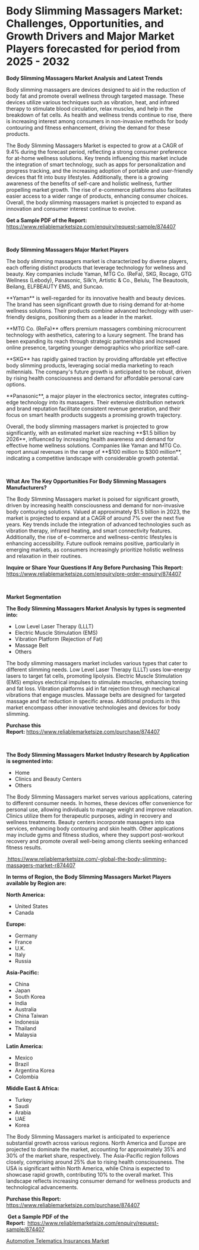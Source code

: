 <p><h1>Body Slimming Massagers Market: Challenges, Opportunities, and Growth Drivers and Major Market Players forecasted for period from 2025 - 2032</h1></p><p><strong>Body Slimming Massagers Market Analysis and Latest Trends</strong></p>
<p><p>Body slimming massagers are devices designed to aid in the reduction of body fat and promote overall wellness through targeted massage. These devices utilize various techniques such as vibration, heat, and infrared therapy to stimulate blood circulation, relax muscles, and help in the breakdown of fat cells. As health and wellness trends continue to rise, there is increasing interest among consumers in non-invasive methods for body contouring and fitness enhancement, driving the demand for these products.</p><p>The Body Slimming Massagers Market is expected to grow at a CAGR of 9.4% during the forecast period, reflecting a strong consumer preference for at-home wellness solutions. Key trends influencing this market include the integration of smart technology, such as apps for personalization and progress tracking, and the increasing adoption of portable and user-friendly devices that fit into busy lifestyles. Additionally, there is a growing awareness of the benefits of self-care and holistic wellness, further propelling market growth. The rise of e-commerce platforms also facilitates easier access to a wider range of products, enhancing consumer choices. Overall, the body slimming massagers market is projected to expand as innovation and consumer interest continue to evolve.</p></p>
<p><strong>Get a Sample PDF of the Report:&nbsp;</strong> <a href="https://www.reliablemarketsize.com/enquiry/request-sample/874407?utm_campaign=2462&utm_medium=2&utm_source=Github&utm_content=ia&utm_term=30032025&utm_id=body-slimming-massagers">https://www.reliablemarketsize.com/enquiry/request-sample/874407</a></p>
<p>&nbsp;</p>
<p><strong>Body Slimming Massagers Major Market Players</strong></p>
<p><p>The body slimming massagers market is characterized by diverse players, each offering distinct products that leverage technology for wellness and beauty. Key companies include Yaman, MTG Co. (ReFa), SKG, Rocago, GTG Wellness (Lebody), Panasonic, Silk’n, Artistic & Co., Belulu, The Beautools, Beilang, ELFBEAUTY EMS, and Suncao.</p><p>**Yaman** is well-regarded for its innovative health and beauty devices. The brand has seen significant growth due to rising demand for at-home wellness solutions. Their products combine advanced technology with user-friendly designs, positioning them as a leader in the market.</p><p>**MTG Co. (ReFa)** offers premium massagers combining microcurrent technology with aesthetics, catering to a luxury segment. The brand has been expanding its reach through strategic partnerships and increased online presence, targeting younger demographics who prioritize self-care.</p><p>**SKG** has rapidly gained traction by providing affordable yet effective body slimming products, leveraging social media marketing to reach millennials. The company's future growth is anticipated to be robust, driven by rising health consciousness and demand for affordable personal care options.</p><p>**Panasonic**, a major player in the electronics sector, integrates cutting-edge technology into its massagers. Their extensive distribution network and brand reputation facilitate consistent revenue generation, and their focus on smart health products suggests a promising growth trajectory.</p><p>Overall, the body slimming massagers market is projected to grow significantly, with an estimated market size reaching **$1.5 billion by 2026**, influenced by increasing health awareness and demand for effective home wellness solutions. Companies like Yaman and MTG Co. report annual revenues in the range of **$100 million to $300 million**, indicating a competitive landscape with considerable growth potential.</p></p>
<p>&nbsp;</p>
<p><strong>What Are The Key Opportunities For Body Slimming Massagers Manufacturers?</strong></p>
<p><p>The Body Slimming Massagers market is poised for significant growth, driven by increasing health consciousness and demand for non-invasive body contouring solutions. Valued at approximately $1.5 billion in 2023, the market is projected to expand at a CAGR of around 7% over the next five years. Key trends include the integration of advanced technologies such as vibration therapy, infrared heating, and smart connectivity features. Additionally, the rise of e-commerce and wellness-centric lifestyles is enhancing accessibility. Future outlook remains positive, particularly in emerging markets, as consumers increasingly prioritize holistic wellness and relaxation in their routines.</p></p>
<p><strong>Inquire or Share Your Questions If Any Before Purchasing This Report:</strong> <a href="https://www.reliablemarketsize.com/enquiry/pre-order-enquiry/874407?utm_campaign=2462&utm_medium=2&utm_source=Github&utm_content=ia&utm_term=30032025&utm_id=body-slimming-massagers">https://www.reliablemarketsize.com/enquiry/pre-order-enquiry/874407</a></p>
<p>&nbsp;</p>
<p><strong>Market Segmentation</strong></p>
<p><strong>The Body Slimming Massagers Market Analysis by types is segmented into:</strong></p>
<p><ul><li>Low Level Laser Therapy (LLLT)</li><li>Electric Muscle Stimulation (EMS)</li><li>Vibration Platform (Rejection of Fat)</li><li>Massage Belt</li><li>Others</li></ul></p>
<p><p>The body slimming massagers market includes various types that cater to different slimming needs. Low Level Laser Therapy (LLLT) uses low-energy lasers to target fat cells, promoting lipolysis. Electric Muscle Stimulation (EMS) employs electrical impulses to stimulate muscles, enhancing toning and fat loss. Vibration platforms aid in fat rejection through mechanical vibrations that engage muscles. Massage belts are designed for targeted massage and fat reduction in specific areas. Additional products in this market encompass other innovative technologies and devices for body slimming.</p></p>
<p><strong>Purchase this Report:&nbsp;</strong><a href="https://www.reliablemarketsize.com/purchase/874407?utm_campaign=2462&utm_medium=2&utm_source=Github&utm_content=ia&utm_term=30032025&utm_id=body-slimming-massagers">https://www.reliablemarketsize.com/purchase/874407</a></p>
<p>&nbsp;</p>
<p><strong>The Body Slimming Massagers Market Industry Research by Application is segmented into:</strong></p>
<p><ul><li>Home</li><li>Clinics and Beauty Centers</li><li>Others</li></ul></p>
<p><p>The Body Slimming Massagers market serves various applications, catering to different consumer needs. In homes, these devices offer convenience for personal use, allowing individuals to manage weight and improve relaxation. Clinics utilize them for therapeutic purposes, aiding in recovery and wellness treatments. Beauty centers incorporate massagers into spa services, enhancing body contouring and skin health. Other applications may include gyms and fitness studios, where they support post-workout recovery and promote overall well-being among clients seeking enhanced fitness results.</p></p>
<p><a href="https://www.reliablemarketsize.com/-global-the-body-slimming-massagers-market-r874407?utm_campaign=2462&utm_medium=2&utm_source=Github&utm_content=ia&utm_term=30032025&utm_id=body-slimming-massagers">&nbsp;https://www.reliablemarketsize.com/-global-the-body-slimming-massagers-market-r874407</a></p>
<p><strong>In terms of Region, the Body Slimming Massagers Market Players available by Region are:</strong></p>
<p>
    <p> <strong> North America: </strong>
        <ul>
            <li>United States</li>
            <li>Canada</li>
        </ul>
        </p> 
    <p> <strong> Europe: </strong>
        <ul>
            <li>Germany</li>
            <li>France</li>
            <li>U.K.</li>
            <li>Italy</li>
            <li>Russia</li>
        </ul>
        </p> 
    <p> <strong> Asia-Pacific: </strong>
        <ul>
            <li>China</li>
            <li>Japan</li>
            <li>South Korea</li>
            <li>India</li>
            <li>Australia</li>
            <li>China Taiwan</li>
            <li>Indonesia</li>
            <li>Thailand</li>
            <li>Malaysia</li>
        </ul>
        </p> 
    <p> <strong> Latin America: </strong>
        <ul>
            <li>Mexico</li>
            <li>Brazil</li>
            <li>Argentina Korea</li>
            <li>Colombia</li>
        </ul>
        </p> 
    <p> <strong> Middle East & Africa: </strong>
        <ul>
            <li>Turkey</li>
            <li>Saudi</li>
            <li>Arabia</li>
            <li>UAE</li>
            <li>Korea</li>
        </ul>
    </p>
    </p>
<p><p>The Body Slimming Massagers market is anticipated to experience substantial growth across various regions. North America and Europe are projected to dominate the market, accounting for approximately 35% and 30% of the market share, respectively. The Asia-Pacific region follows closely, comprising around 25% due to rising health consciousness. The USA is significant within North America, while China is expected to showcase rapid growth, contributing 10% to the overall market. This landscape reflects increasing consumer demand for wellness products and technological advancements.</p></p>
<p><strong>Purchase this Report: </strong><a href="https://www.reliablemarketsize.com/purchase/874407?utm_campaign=2462&utm_medium=2&utm_source=Github&utm_content=ia&utm_term=30032025&utm_id=body-slimming-massagers">https://www.reliablemarketsize.com/purchase/874407</a></p>
<p>&nbsp;<strong>Get a Sample PDF of the Report:&nbsp;&nbsp;</strong><a href="https://www.reliablemarketsize.com/enquiry/request-sample/874407?utm_campaign=2462&utm_medium=2&utm_source=Github&utm_content=ia&utm_term=30032025&utm_id=body-slimming-massagers">https://www.reliablemarketsize.com/enquiry/request-sample/874407</a></p>
<p><strong></strong></p>
<p><p><a href="https://github.com/mayabungard8092/Market-Research-Report-List-1/blob/main/automotive-telematics-insurances-market.md?utm_campaign=2462&utm_medium=2&utm_source=Github&utm_content=ia&utm_term=30032025&utm_id=body-slimming-massagers">Automotive Telematics Insurances Market</a></p></p>